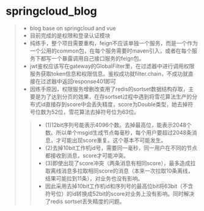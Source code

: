 # springcloud_blog
> * blog base on springcloud and vue
> * 目前完成的是权限和登录认证模块
> * 纯练手，整个项目需要重构，feign不应该单独一个服务，而是一个作为一个公用的common包，在每个服务需要时maven引入，或者在每个服务下都写一个暴露调用自己接口服务的feign包。
> * jwt鉴权应该写在gateway的GlobalFilter里，在过滤器中进行调用权限服务获取token信息和权限信息。鉴权成功就filter.chain，不成功就直接在过滤器中返回response401即可
> * 因练手原因，权限服务增删改查用了redis的sortset数据结构存取，主要是为了达到分页的效果，在存sortset过程中遇到将雪花算法生产的分布式id直接存到score中会丢失精度，score为Double类型，她去掉符号位数为52位，雪花算法去掉符号位为63位。
> >* (1)12bit序列号能表示4096个数。去掉最高位，能表示2048个数。所以单个msgid生成节点每毫秒，每个用户要超过2048条消息，才可能出现score重复。这个基本不可能发生。
> > * (2)去掉10bit工作机id号，需要同一毫秒，同一用户在不同的节点都接收到消息，score才可能冲突。
> >* (3)即使出现了score冲突（两条消息有相同score），最多造成拉取离线消息多拉取相同score的消息（本来一次拉取10条离线，结果可能拉到11条），对业务也没有影响。
> >* 因此采用去掉10bit工作机id和序列号的最高位bit将63bit（不含符号位）的id转换成52bit的score对业务上没有影响。同时解决了redis sortset丢失精度的问题。


